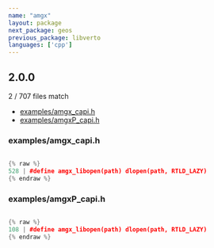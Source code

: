```yaml
---
name: "amgx"
layout: package
next_package: geos
previous_package: libverto
languages: ['cpp']
---
```

## 2.0.0
2 / 707 files match

 - [examples/amgx_capi.h](#examplesamgx_capih)
 - [examples/amgxP_capi.h](#examplesamgxp_capih)

### examples/amgx_capi.h

```cpp

{% raw %}
528 | #define amgx_libopen(path) dlopen(path, RTLD_LAZY)
{% endraw %}

```
### examples/amgxP_capi.h

```cpp

{% raw %}
108 | #define amgx_libopen(path) dlopen(path, RTLD_LAZY)
{% endraw %}

```